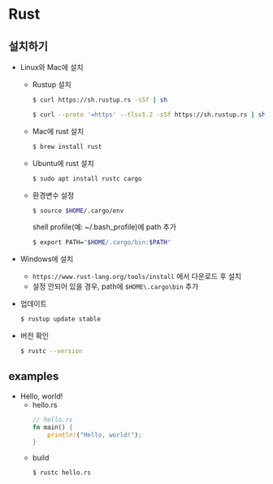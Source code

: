 # Rust

## 설치하기
  - Linux와 Mac에 설치
    - Rustup 설치
      ```bash
      $ curl https://sh.rustup.rs -sSf | sh
      ```
      ```bash
      $ curl --proto '=https' --tlsv1.2 -sSf https://sh.rustup.rs | sh
      ```
    - Mac에 rust 설치
      ```bash
      $ brew install rust
      ```
    - Ubuntu에 rust 설치
      ```bash
      $ sudo apt install rustc cargo
      ```
    - 환경변수 설정
      ```bash
      $ source $HOME/.cargo/env
      ```
      shell profile(예: ~/.bash_profile)에 path 추가
      ```bash
      $ export PATH="$HOME/.cargo/bin:$PATH"
      ```

  - Windows에 설치
    - ```https://www.rust-lang.org/tools/install``` 에서 다운로드 후 설치
    - 설정 안되어 있을 경우, path에 ```$HOME\.cargo\bin``` 추가

  - 업데이트
    ```bash
    $ rustup update stable
    ```

  - 버전 확인
    ```bash
    $ rustc --version
    ```


    

## examples
  - Hello, world!
    - hello.rs
      ```Rust
      // hello.rs
      fn main() {
          println!("Hello, world!");
      }
      ```
    - build
      ```bash
      $ rustc hello.rs
      ```
